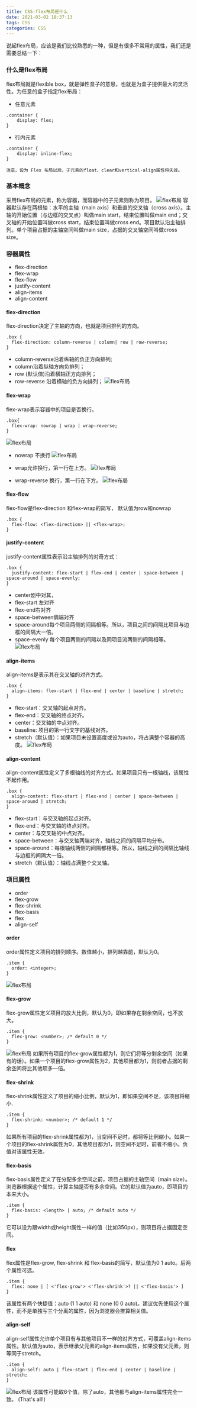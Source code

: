 ```yaml
---
title: CSS-flex布局是什么
date: 2021-03-02 18:37:13
tags: CSS
categories: CSS
---
```

说起flex布局，应该是我们比较熟悉的一种，但是有很多不常用的属性，我们还是需要总结一下：

### 什么是flex布局
flex布局就是flexible box，就是弹性盒子的意思，也就是为盒子提供最大的灵活性。为任意的盒子指定flex布局：
+ 任意元素
```
.container {
    display: flex;
}
```
+ 行内元素
```
.container {
    display: inline-flex;
}
```
`注意，设为 Flex 布局以后，子元素的float、clear和vertical-align属性将失效。`
### 基本概念
采用flex布局的元素，称为容器，而容器中的子元素则称为项目。
![flex布局](flex-1.png)
容器默认存在两根轴：水平的主轴（main axis）和垂直的交叉轴（cross axis）。主轴的开始位置（与边框的交叉点）叫做main start，结束位置叫做main end；交叉轴的开始位置叫做cross start，结束位置叫做cross end。项目默认沿主轴排列。单个项目占据的主轴空间叫做main size，占据的交叉轴空间叫做cross size。
### 容器属性
+ flex-direction 
+ flex-wrap
+ flex-flow
+ justify-content
+ align-items
+ align-content

#### flex-direction
flex-direction决定了主轴的方向，也就是项目排列的方向。
```
.box {
  flex-direction: column-reverse | column| row | row-reverse;
}
```
+ column-reverse沿着纵轴的负正方向排列;
+ column沿着纵轴方向负排列；
+ row (默认值)沿着横轴正方向排列；
+ row-reverse 沿着横轴的负方向排列；
![flex布局](flex-2.png)
#### flex-wrap
flex-wrap表示容器中的项目是否换行。
```
.box{
  flex-wrap: nowrap | wrap | wrap-reverse;
}
```
![flex布局](flex-3.png)

+ nowrap 不换行
![flex布局](flex-3-1.png)

+ wrap允许换行，第一行在上方。
![flex布局](flex-3-2.jpeg)

+ wrap-reverse 换行，第一行在下方。
![flex布局](flex-3-3.jpeg)

#### flex-flow
flex-flow是flex-direction 和flex-wrap的简写， 默认值为row和nowrap

```
.box {
  flex-flow: <flex-direction> || <flex-wrap>;
}
```
#### justify-content
justify-content属性表示沿主轴排列的对奇方式：
```
.box {
  justify-content: flex-start | flex-end | center | space-between | space-around | space-evenly;
}
```
+ center剧中对其，
+ flex-start 左对齐
+ flex-end右对齐
+ space-between俩端对齐
+ space-around每个项目两侧的间隔相等。所以，项目之间的间隔比项目与边框的间隔大一倍。
+ space-evenly 每个项目两侧的间隔以及同项目流两侧的间隔相等。
![flex布局](flex-4.png)

#### align-items
align-items是表示其在交叉轴的对齐方式。
```
.box {
  align-items: flex-start | flex-end | center | baseline | stretch;
}
```
+ flex-start：交叉轴的起点对齐。
+ flex-end：交叉轴的终点对齐。
+ center：交叉轴的中点对齐。
+ baseline: 项目的第一行文字的基线对齐。
+ stretch（默认值）：如果项目未设置高度或设为auto，将占满整个容器的高度。
![flex布局](flex-5.png)
#### align-content
align-content属性定义了多根轴线的对齐方式。如果项目只有一根轴线，该属性不起作用。
```
.box {
  align-content: flex-start | flex-end | center | space-between | space-around | stretch;
}
```
+ flex-start：与交叉轴的起点对齐。
+ flex-end：与交叉轴的终点对齐。
+ center：与交叉轴的中点对齐。
+ space-between：与交叉轴两端对齐，轴线之间的间隔平均分布。
+ space-around：每根轴线两侧的间隔都相等。所以，轴线之间的间隔比轴线与边框的间隔大一倍。
+ stretch（默认值）：轴线占满整个交叉轴。

### 项目属性
+ order
+ flex-grow
+ flex-shrink
+ flex-basis
+ flex
+ align-self
#### order
order属性定义项目的排列顺序。数值越小，排列越靠前，默认为0。
```
.item {
  order: <integer>;
}
```
![flex布局](flex-7.png)
#### flex-grow
flex-grow属性定义项目的放大比例，默认为0，即如果存在剩余空间，也不放大。
```
.item {
  flex-grow: <number>; /* default 0 */
}
```
![flex布局](flex-8.png)
如果所有项目的flex-grow属性都为1，则它们将等分剩余空间（如果有的话）。如果一个项目的flex-grow属性为2，其他项目都为1，则前者占据的剩余空间将比其他项多一倍。
#### flex-shrink
flex-shrink属性定义了项目的缩小比例，默认为1，即如果空间不足，该项目将缩小.
```
.item {
  flex-shrink: <number>; /* default 1 */
}
```
如果所有项目的flex-shrink属性都为1，当空间不足时，都将等比例缩小。如果一个项目的flex-shrink属性为0，其他项目都为1，则空间不足时，前者不缩小。负值对该属性无效。
#### flex-basis
flex-basis属性定义了在分配多余空间之前，项目占据的主轴空间（main size）。浏览器根据这个属性，计算主轴是否有多余空间。它的默认值为auto，即项目的本来大小。
```
.item {
  flex-basis: <length> | auto; /* default auto */
}
```
它可以设为跟width或height属性一样的值（比如350px），则项目将占据固定空间。
#### flex
flex属性是flex-grow, flex-shrink 和 flex-basis的简写，默认值为0 1 auto。后两个属性可选。
```
.item {
  flex: none | [ <'flex-grow'> <'flex-shrink'>? || <'flex-basis'> ]
}
```
该属性有两个快捷值：auto (1 1 auto) 和 none (0 0 auto)。建议优先使用这个属性，而不是单独写三个分离的属性，因为浏览器会推算相关值。
#### align-self
align-self属性允许单个项目有与其他项目不一样的对齐方式，可覆盖align-items属性。默认值为auto，表示继承父元素的align-items属性，如果没有父元素，则等同于stretch。
```
.item {
  align-self: auto | flex-start | flex-end | center | baseline | stretch;
}
```
![flex布局](flex-10.png)
该属性可能取6个值，除了auto，其他都与align-items属性完全一致。
(That's all!)